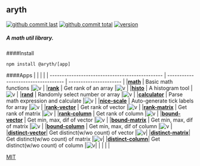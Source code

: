 ## aryth

[![github commit last][badge-github-last-commit]][url-github]
[![github commit total][badge-github-commit-count]][url-github]
[![version][math-v]][url-github]

[//]: <> (Shields)
[badge-github-last-commit]: https://flat.badgen.net/github/last-commit/hoyeungw/aryth
[badge-github-commit-count]: https://flat.badgen.net/github/commits/hoyeungw/aryth
[url-github]: https://github.com/hoyeungw/aryth
[math-v]: https://flat.badgen.net/npm/v/@aryth/math


##### A math util library.

####Install
```shell script
npm install @aryth/[app]
```

####Apps
|                                                 |                                     |                        |
| ----------------------------------------------- | ----------------------------------- | ---------------------- |
|[**math**](./packages/math)                      | Basic math functions                |![v][math-dm]           |
|[**rank**](./packages/rank)                      | Get rank of an array                |![v][rank-dm]           |
|[**histo**](./packages/histo)                    | A histogram tool                    |![v][histo-dm]          |
|[**rand**](./packages/rand)                      | Randomly select number or array     |![v][rand-dm]           |
|[**calculator**](./packages/calculator)          | Parse math expression and calculate |![v][calculator-dm]     |
|[**nice-scale**](./packages/nice-scale)          | Auto-generate tick labels for array |![v][nice-scale-dm]     |
|[**rank-vector**](./packages/rank-vector)        | Get rank of vector                  |![v][rank-vector-dm]    |
|[**rank-matrix**](./packages/rank-matrix)        | Get rank of matrix                  |![v][rank-matrix-dm]    |
|[**rank-column**](./packages/rank-column)        | Get rank of column                  |![v][rank-column-dm]    |
|[**bound-vector**](./packages/bound-vector)      | Get min, max, dif of vector         |![v][bound-vector-dm]   |
|[**bound-matrix**](./packages/bound-matrix)      | Get min, max, dif of matrix         |![v][bound-matrix-dm]   |
|[**bound-column**](./packages/bound-column)      | Get min, max, dif of column         |![v][bound-column-dm]   |
|[**distinct-vector**](./packages/distinct-vector)| Get distinct(w/wo count) of vector  |![v][distinct-vector-dm]|
|[**distinct-matrix**](./packages/distinct-matrix)| Get distinct(w/wo count) of matrix  |![v][distinct-matrix-dm]|
|[**distinct-column**](./packages/distinct-column)| Get distinct(w/wo count) of column  |![v][distinct-column-dm]|
|                                                 |                                     |                        |

[//]: <> (Local routes)
[math-dm]: https://flat.badgen.net/npm/dm/@aryth/math
[rank-dm]: https://flat.badgen.net/npm/dm/@aryth/rank
[histo-dm]: https://flat.badgen.net/npm/dm/@aryth/histo
[rand-dm]: https://flat.badgen.net/npm/dm/@aryth/rand
[calculator-dm]: https://flat.badgen.net/npm/dm/@aryth/calculator
[nice-scale-dm]: https://flat.badgen.net/npm/dm/@aryth/nice-scale
[rank-vector-dm]: https://flat.badgen.net/npm/dm/@aryth/rank-vector
[rank-matrix-dm]: https://flat.badgen.net/npm/dm/@aryth/rank-matrix
[rank-column-dm]: https://flat.badgen.net/npm/dm/@aryth/rank-column
[bound-vector-dm]: https://flat.badgen.net/npm/dm/@aryth/bound-vector
[bound-matrix-dm]: https://flat.badgen.net/npm/dm/@aryth/bound-matrix
[bound-column-dm]: https://flat.badgen.net/npm/dm/@aryth/bound-column
[distinct-vector-dm]: https://flat.badgen.net/npm/dm/@aryth/distinct-vector
[distinct-matrix-dm]: https://flat.badgen.net/npm/dm/@aryth/distinct-matrix
[distinct-column-dm]: https://flat.badgen.net/npm/dm/@aryth/distinct-column

[MIT](http://opensource.org/licenses/MIT)
